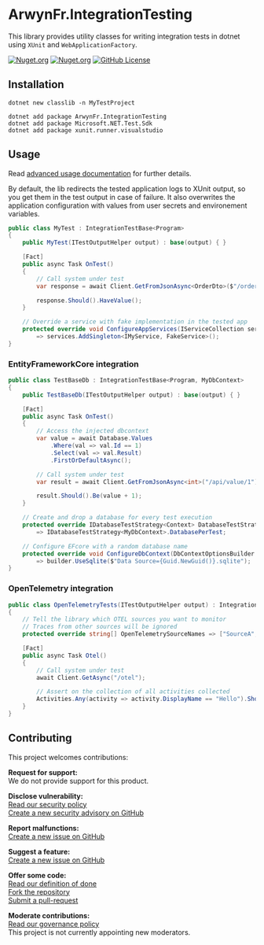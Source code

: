 # ArwynFr.IntegrationTesting

This library provides utility classes for writing integration tests in
dotnet using `XUnit` and `WebApplicationFactory`.

[![Nuget.org](https://img.shields.io/nuget/v/ArwynFr.IntegrationTesting?style=for-the-badge)](https://www.nuget.org/packages/ArwynFr.IntegrationTesting/)
[![Nuget.org](https://img.shields.io/nuget/dt/ArwynFr.IntegrationTesting?style=for-the-badge)](https://www.nuget.org/packages/ArwynFr.IntegrationTesting/)
[![GitHub
License](https://img.shields.io/github/license/ArwynFr/dotnet-integration-testing?style=for-the-badge)](https://github.com/ArwynFr/dotnet-integration-testing#MIT-1-ov-file)

## Installation

```shell
dotnet new classlib -n MyTestProject
```

```shell
dotnet add package ArwynFr.IntegrationTesting
dotnet add package Microsoft.NET.Test.Sdk
dotnet add package xunit.runner.visualstudio
```

## Usage

Read [advanced usage
documentation](https://github.com/ArwynFr/dotnet-integration-testing/blob/main/.github/USAGE.md)
for further details.

By default, the lib redirects the tested application logs to XUnit
output, so you get them in the test output in case of failure. It also
overwrites the application configuration with values from user secrets
and environement variables.

```cs
public class MyTest : IntegrationTestBase<Program>
{
    public MyTest(ITestOutputHelper output) : base(output) { }

    [Fact]
    public async Task OnTest()
    {
        // Call system under test
        var response = await Client.GetFromJsonAsync<OrderDto>($"/order");

        response.Should().HaveValue();
    }

    // Override a service with fake implementation in the tested app
    protected override void ConfigureAppServices(IServiceCollection services)
        => services.AddSingleton<IMyService, FakeService>();
}
```

### EntityFrameworkCore integration

```cs
public class TestBaseDb : IntegrationTestBase<Program, MyDbContext>
{
    public TestBaseDb(ITestOutputHelper output) : base(output) { }

    [Fact]
    public async Task OnTest()
    {
        // Access the injected dbcontext
        var value = await Database.Values
            .Where(val => val.Id == 1)
            .Select(val => val.Result)
            .FirstOrDefaultAsync();

        // Call system under test
        var result = await Client.GetFromJsonAsync<int>("/api/value/1");

        result.Should().Be(value + 1);
    }

    // Create and drop a database for every test execution
    protected override IDatabaseTestStrategy<Context> DatabaseTestStrategy
        => IDatabaseTestStrategy<MyDbContext>.DatabasePerTest;

    // Configure EFcore with a random database name
    protected override void ConfigureDbContext(DbContextOptionsBuilder builder)
        => builder.UseSqlite($"Data Source={Guid.NewGuid()}.sqlite");
}
```

### OpenTelemetry integration

```cs
public class OpenTelemetryTests(ITestOutputHelper output) : IntegrationTestBase<Program>(output)
{
    // Tell the library which OTEL sources you want to monitor
    // Traces from other sources will be ignored
    protected override string[] OpenTelemetrySourceNames => ["SourceA", "SourceB"];

    [Fact]
    public async Task Otel()
    {
        // Call system under test
        await Client.GetAsync("/otel");

        // Assert on the collection of all activities collected
        Activities.Any(activity => activity.DisplayName == "Hello").Should().BeTrue();
    }
}
```

## Contributing

This project welcomes contributions:

**Request for support:**  
We do not provide support for this product.

**Disclose vulnerability:**  
[Read our security policy](https://github.com/ArwynFr/dotnet-integration-testing/blob/main/.github/SECURITY.md)  
[Create a new security advisory on GitHub](https://github.com/ArwynFr/dotnet-integration-testing/security/advisories)

**Report malfunctions:**  
[Create a new issue on GitHub](https://github.com/ArwynFr/dotnet-integration-testing/issues/new/choose)

**Suggest a feature:**  
[Create a new issue on GitHub](https://github.com/ArwynFr/dotnet-integration-testing/issues/new/choose)

**Offer some code:**  
[Read our definition of done](https://github.com/ArwynFr/dotnet-integration-testing/blob/main/.github/CONTRIBUTING.md#definition-of-done)  
[Fork the repository](https://github.com/ArwynFr/dotnet-integration-testing/fork)  
[Submit a pull-request](https://github.com/ArwynFr/dotnet-integration-testing/compare)

**Moderate contributions:**  
[Read our governance policy](https://github.com/ArwynFr/dotnet-integration-testing/blob/main/.github/GOVERNANCE.md)  
This project is not currently appointing new moderators.
